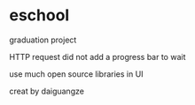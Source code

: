 # eschool
graduation project 

HTTP request did not add a progress bar to wait

use much open source libraries in UI

creat by daiguangze


